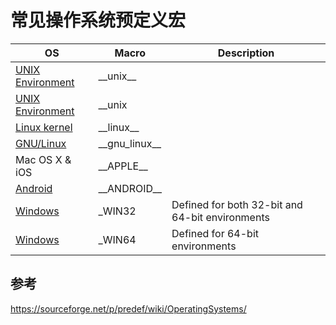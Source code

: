 # 常见操作系统预定义宏

| OS                                                           | Macro             | Description                                     |
| ------------------------------------------------------------ | ----------------- | ----------------------------------------------- |
| [UNIX Environment](http://en.wikipedia.org/wiki/Unix)        | \_\_unix\_\_      |                                                 |
| [UNIX Environment](http://en.wikipedia.org/wiki/Unix)        | \_\_unix          |                                                 |
| [Linux kernel](http://en.wikipedia.org/wiki/Linux_kernel)    | \_\_linux\_\_     |                                                 |
| [GNU/Linux](http://en.wikipedia.org/wiki/GNU/Linux)          | \_\_gnu_linux\_\_ |                                                 |
| Mac OS X & iOS                                               | \_\_APPLE\_\_     |                                                 |
| [Android](http://en.wikipedia.org/wiki/Android_(operating_system)) | \_\_ANDROID\_\_   |                                                 |
| [Windows](http://en.wikipedia.org/wiki/Category:Microsoft_Windows) | \_WIN32           | Defined for both 32-bit and 64-bit environments |
| [Windows](http://en.wikipedia.org/wiki/Category:Microsoft_Windows) | \_WIN64           | Defined for 64-bit environments                 |

## 参考

https://sourceforge.net/p/predef/wiki/OperatingSystems/
